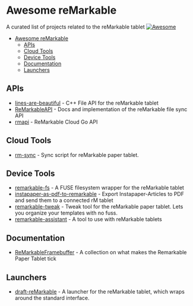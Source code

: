 # Awesome reMarkable
A curated list of projects related to the reMarkable tablet [![Awesome](https://cdn.rawgit.com/sindresorhus/awesome/d7305f38d29fed78fa85652e3a63e154dd8e8829/media/badge.svg)](https://github.com/sindresorhus/awesome)

- [Awesome reMarkable](#awesome-remarkable)
	- [APIs](#apis)
	- [Cloud Tools](#cloud-tools)
	- [Device Tools](#device-tools)
	- [Documentation](#documentation)
	- [Launchers](#launchers)

## APIs

- [lines-are-beautiful](https://github.com/ax3l/lines-are-beautiful) - C++ File API for the reMarkable tablet
- [ReMarkableAPI](https://github.com/splitbrain/ReMarkableAPI) - Docs and implementation of the reMarkable file sync API
- [rmapi](https://github.com/juruen/rmapi) - ReMarkable Cloud Go API

## Cloud Tools
- [rm-sync](https://github.com/simonschllng/rm-sync) - Sync script for reMarkable paper tablet.

## Device Tools
- [remarkable-fs](https://github.com/nick8325/remarkable-fs) - A FUSE filesystem wrapper for the reMarkable tablet
- [instapaper-as-pdf-to-remarkable](https://github.com/fabianmu/instapaper-as-pdf-to-remarkable) - Export Instapaper-Articles to PDF and send them to a connected rM tablet
- [remarkable-tweak](https://github.com/morngrar/remarkable-tweak) - Tweak tool for the reMarkable paper tablet. Lets you organize your templates with no fuss.
- [remarkable-assistant](https://github.com/richeymichael/remarkable-assistant) - A tool to use with reMarkable tablets

## Documentation
- [ReMarkableFramebuffer](https://github.com/canselcik/RemarkableFramebuffer) - A collection on what makes the Remarkable Paper Tablet tick

## Launchers
- [draft-reMarkable](https://github.com/dixonary/draft-reMarkable) - A launcher for the reMarkable tablet, which wraps around the standard interface.

